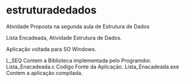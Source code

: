 # estruturadedados

 Atividade Proposta na segunda aula de Estrutura de Dados
  
 Lista Encadeada, Atividade  Estrutura de Dados.
 
 Aplicação voltada para SO Windows.
 
 L_SEQ Contem a Biblioteca implementada pelo Programdor. 
 Lista_Enacadeada.c Codigo Fonte da Aplicação.
 Lista_Enacadeada.exe Contem a aplicação compilada.
 
 
 
